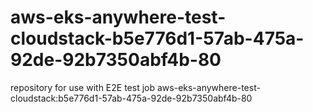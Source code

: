 # aws-eks-anywhere-test-cloudstack-b5e776d1-57ab-475a-92de-92b7350abf4b-80
repository for use with E2E test job aws-eks-anywhere-test-cloudstack:b5e776d1-57ab-475a-92de-92b7350abf4b-80

